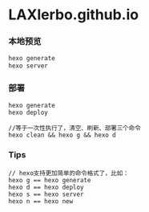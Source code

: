 # LAXlerbo.github.io

### 本地预览
```bash
hexo generate
hexo server
```

### 部署
```
hexo generate
hexo deploy

//等于一次性执行了，清空、刷新、部署三个命令
hexo clean && hexo g && hexo d

```

### Tips
```
// hexo支持更加简单的命令格式了，比如：
hexo g == hexo generate
hexo d == hexo deploy
hexo s == hexo server
hexo n == hexo new
```


